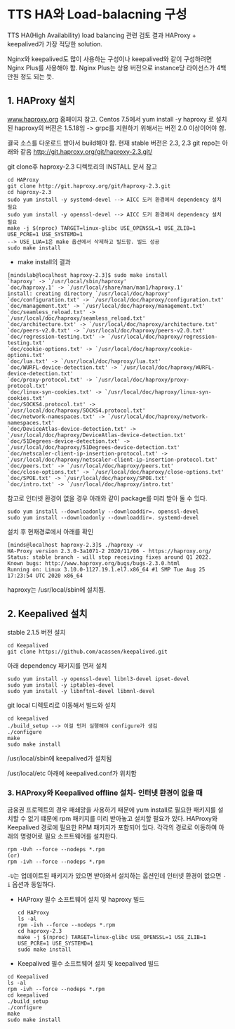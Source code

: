 # TTS HA와 Load-balacning 구성
TTS HA(High Availability) load balancing 관련 검토 결과 HAProxy + keepalived가 가장 적당한 solution. 

Nginx와 keepalived도 많이 사용하는 구성이나 keepalived와 같이 구성하려면 Nginx Plus를 사용해야 함. Nginx Plus는 상용 버전으로 instance당 라이선스가 4백만원 정도 되는 듯.

## 1. HAProxy 설치
www.haproxy.org 홈페이지 참고.
Centos 7.5에서 yum install -y haproxy 로 설치된 haproxy의 버전은 1.5.18임 -> grpc를 지원하기 위해서는 버전 2.0 이상이어야 함.

결국 소스를 다운로드 받아서 build해야 함. 현재 stable 버전은 2.3, 2.3 git repo는 아래와 같음
http://git.haproxy.org/git/haproxy-2.3.git/

git clone후 haproxy-2.3 디렉토리의 INSTALL 문서 참고

```
cd HAProxy
git clone http://git.haproxy.org/git/haproxy-2.3.git
cd haproxy-2.3 
sudo yum install -y systemd-devel --> AICC 도커 환경에서 dependency 설치 필요
sudo yum install -y openssl-devel --> AICC 도커 환경에서 dependency 설치 필요
make -j $(nproc) TARGET=linux-glibc USE_OPENSSL=1 USE_ZLIB=1 USE_PCRE=1 USE_SYSTEMD=1
--> USE_LUA=1은 make 옵션에서 삭제하고 빌드함. 빌드 성공
sudo make install
```
+ make install의 결과
```
[mindslab@localhost haproxy-2.3]$ sudo make install
`haproxy' -> `/usr/local/sbin/haproxy'
`doc/haproxy.1' -> `/usr/local/share/man/man1/haproxy.1'
install: creating directory `/usr/local/doc/haproxy'
`doc/configuration.txt' -> `/usr/local/doc/haproxy/configuration.txt'
`doc/management.txt' -> `/usr/local/doc/haproxy/management.txt'
`doc/seamless_reload.txt' -> `/usr/local/doc/haproxy/seamless_reload.txt'
`doc/architecture.txt' -> `/usr/local/doc/haproxy/architecture.txt'
`doc/peers-v2.0.txt' -> `/usr/local/doc/haproxy/peers-v2.0.txt'
`doc/regression-testing.txt' -> `/usr/local/doc/haproxy/regression-testing.txt'
`doc/cookie-options.txt' -> `/usr/local/doc/haproxy/cookie-options.txt'
`doc/lua.txt' -> `/usr/local/doc/haproxy/lua.txt'
`doc/WURFL-device-detection.txt' -> `/usr/local/doc/haproxy/WURFL-device-detection.txt'
`doc/proxy-protocol.txt' -> `/usr/local/doc/haproxy/proxy-protocol.txt'
`doc/linux-syn-cookies.txt' -> `/usr/local/doc/haproxy/linux-syn-cookies.txt'
`doc/SOCKS4.protocol.txt' -> `/usr/local/doc/haproxy/SOCKS4.protocol.txt'
`doc/network-namespaces.txt' -> `/usr/local/doc/haproxy/network-namespaces.txt'
`doc/DeviceAtlas-device-detection.txt' -> `/usr/local/doc/haproxy/DeviceAtlas-device-detection.txt'
`doc/51Degrees-device-detection.txt' -> `/usr/local/doc/haproxy/51Degrees-device-detection.txt'
`doc/netscaler-client-ip-insertion-protocol.txt' -> `/usr/local/doc/haproxy/netscaler-client-ip-insertion-protocol.txt'
`doc/peers.txt' -> `/usr/local/doc/haproxy/peers.txt'
`doc/close-options.txt' -> `/usr/local/doc/haproxy/close-options.txt'
`doc/SPOE.txt' -> `/usr/local/doc/haproxy/SPOE.txt'
`doc/intro.txt' -> `/usr/local/doc/haproxy/intro.txt'
```

참고로 인터넷 환경이 없을 경우 아래와 같이 package를 미리 받아 둘 수 있다. 
```
sudo yum install --downloadonly --downloaddir=. openssl-devel
sudo yum install --downloadonly --downloaddir=. systemd-devel
```
설치 후 현재경로에서 아래를 확인

```
[minds@localhost haproxy-2.3]$ ./haproxy -v
HA-Proxy version 2.3.0-3a1071-2 2020/11/06 - https://haproxy.org/
Status: stable branch - will stop receiving fixes around Q1 2022.
Known bugs: http://www.haproxy.org/bugs/bugs-2.3.0.html
Running on: Linux 3.10.0-1127.19.1.el7.x86_64 #1 SMP Tue Aug 25 17:23:54 UTC 2020 x86_64
```
haproxy는 /usr/local/sbin에 설치됨.


## 2. Keepalived 설치
stable 2.1.5 버전 설치

```
cd Keepalived
git clone https://github.com/acassen/keepalived.git
```

아래 dependency 패키지를 먼저 설치
```
sudo yum install -y openssl-devel libnl3-devel ipset-devel
sudo yum install -y iptables-devel
sudo yum install -y libnftnl-devel libmnl-devel
```

git local 디렉토리로 이동해서 빌드와 설치

```
cd keepalived
./build_setup --> 이걸 먼저 실행해야 configure가 생김
./configure
make
sudo make install
```

/usr/local/sbin에 keepalived가 설치됨

/usr/local/etc 아래에 keepalived.conf가 위치함


### 3. HAProxy와 Keepalived offline 설치- 인터넷 환경이 없을 때
금융권 프로젝트의 경우 패쇄망을 사용하기 때문에 yum install로 필요한 패키지를 설치할 수 없기 떄문에 rpm 패키지를 미리 받아놓고 설치할 필요가 있다.
HAProxy와 Keepalived 경로에 필요한 RPM 패키지가 포함되어 있다. 각각의 경로로 이동하여 아래의 명령어로 필요 소프트웨어를 설치한다.
```
rpm -Uvh --force --nodeps *.rpm
(or)
rpm -ivh --force --nodeps *.rpm
```
`-U`는 업데이트된 패키지가 있으면 받아와서 설치하는 옵션인데 인터넷 환경이 없으면 `-i` 옵션과 동일하다.
+ HAProxy 필수 소프트웨어 설치 및 haproxy 빌드
	```
	cd HAProxy
	ls -al
	rpm -ivh --force --nodeps *.rpm
	cd haproxy-2.3
	make -j $(nproc) TARGET=linux-glibc USE_OPENSSL=1 USE_ZLIB=1 USE_PCRE=1 USE_SYSTEMD=1
	sudo make install
	```
+ Keepalived 필수 소프트웨어 설치 및 keepalived 빌드
```
cd Keepalived
ls -al
rpm -ivh --force --nodeps *.rpm
cd keepalived
./build_setup 
./configure
make
sudo make install
```


